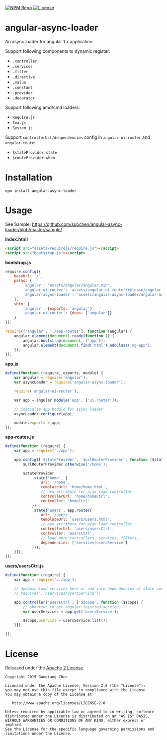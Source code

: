 [![NPM Repo](https://img.shields.io/npm/v/angular-async-loader.svg)](https://www.npmjs.com/package/angular-async-loader)
[![License](http://img.shields.io/badge/License-Apache_2-red.svg?style=flat)](http://www.apache.org/licenses/LICENSE-2.0)

# angular-async-loader

An async loader for angular 1.x application.

Support following components to dynamic register:

* `.controller`
* `.services`
* `.filter`
* `.directive`
* `.value`
* `.constant`
* `.provider`
* `.decorator`

Support following amd/cmd loaders:

* `Require.js`
* `Sea.js`
* `System.js`

Support `controllerUrl/denpendencies` config in `angular-ui-router` and `angular-route`:

* `$stateProvider.state`
* `$routeProvider.when`


# Installation

```shell
npm install angular-async-loader
```

# Usage

See Sample: https://github.com/subchen/angular-async-loader/blob/master/sample/

**index.html**

```html
<script src="assets/requirejs/require.js"></script>
<script src="bootstrap.js"></script>
```

**bootstrap.js**

```js
require.config({
    baseUrl: '/',
    paths: {
        'angular': 'assets/angular/angular.min',
        'angular-ui-router': 'assets/angular-ui-router/release/angular-ui-router.min',
        'angular-async-loader': 'assets/angular-async-loader/angular-async-loader'
    },
    shim: {
        'angular': {exports: 'angular'},
        'angular-ui-router': {deps: ['angular']}
    }
});

require(['angular', './app-routes'], function (angular) {
    angular.element(document).ready(function () {
        angular.bootstrap(document, ['app']);
        angular.element(document).find('html').addClass('ng-app');
    });
});
```

**app.js**

```js
define(function (require, exports, module) {
    var angular = require('angular');
    var asyncLoader = require('angular-async-loader');

    require('angular-ui-router');

    var app = angular.module('app', ['ui.router']);

    // initialze app module for async loader
    asyncLoader.configure(app);

    module.exports = app;
});
```

**app-routes.js**

```js
define(function (require) {
    var app = require('./app');

    app.config(['$stateProvider', '$urlRouterProvider', function ($stateProvider, $urlRouterProvider) {
        $urlRouterProvider.otherwise('/home');

        $stateProvider
            .state('home', {
                url: '/home',
                templateUrl: 'home/home.html',
                // new attribute for ajax load controller
                controllerUrl: 'home/homeCtrl',
                controller: 'homeCtrl'
            })
            .state('users', app.route({
                url: '/users',
                templateUrl: 'users/users.html',
                // new attribute for ajax load controller
                controllerUrl: 'users/usersCtrl',
                controller: 'usersCtrl',
                // load more controllers, services, filters, ...
                dependencies: ['services/usersService']
            }));
    }]);
});
```

**users/usersCtrl.js**

```js
define(function (require) {
    var app = require('../app');

    // dynamic load services here or add into dependencies of state config
    // require('../services/usersService');

    app.controller('usersCtrl', ['$scope', function ($scope) {
        // shortcut to get angular injected service.
        var userServices = app.get('usersService');

        $scope.userList = usersService.list();
    }]);

});
```

# License

Released under the [Apache 2 License](http://www.apache.org/licenses/LICENSE-2.0).

```
Copyright 2015 Guoqiang Chen

Licensed under the Apache License, Version 2.0 (the "License");
you may not use this file except in compliance with the License.
You may obtain a copy of the License at

   http://www.apache.org/licenses/LICENSE-2.0

Unless required by applicable law or agreed to in writing, software
distributed under the License is distributed on an "AS IS" BASIS,
WITHOUT WARRANTIES OR CONDITIONS OF ANY KIND, either express or implied.
See the License for the specific language governing permissions and
limitations under the License.
```
